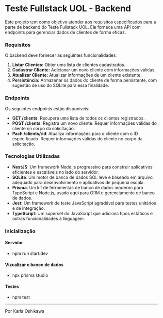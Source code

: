 # Teste Fullstack UOL - Backend

Este projeto tem como objetivo atender aos requisitos especificados para a parte de backend do Teste Fullstack UOL. Ele fornece uma API com endpoints para gerenciar dados de clientes de forma eficaz.

### Requisitos

O backend deve fornecer as seguintes funcionalidades:

1. **Listar Clientes:** Obter uma lista de clientes cadastrados.
2. **Cadastrar Cliente:** Adicionar um novo cliente com informações válidas.
3. **Atualizar Cliente:** Atualizar informações de um cliente existente.
4. **Persistência:** Armazenar os dados do cliente de forma persistente, com sugestão de uso do SQLite para essa finalidade.

### Endpoints

Os seguintes endpoints estão disponíveis:

- **GET /clients**: Recupera uma lista de todos os clientes registrados.
- **POST /clients**: Registra um novo cliente. Requer informações válidas do cliente no corpo da solicitação.
- **Pach /clients/:id**: Atualiza informações para o cliente com o ID especificado. Requer informações válidas do cliente no corpo da solicitação.

### Tecnologias Utilizadas

- **NestJS**: Um framework Node.js progressivo para construir aplicativos eficientes e escaláveis no lado do servidor.
- **SQLite**: Um motor de banco de dados SQL leve e baseado em arquivo, adequado para desenvolvimento e aplicativos de pequena escala.
- **Prisma**: Um kit de ferramentas de banco de dados moderno para TypeScript e Node.js, usado aqui para ORM e gerenciamento de banco de dados.
- **Jest**: Um framework de teste JavaScript agradável para testes unitários e de integração.
- **TypeScript**: Um superset do JavaScript que adiciona tipos estáticos e outras funcionalidades à linguagem.

### Inicialização

#### Servidor
- npm run start:dev

#### Vizualizar o banco de dados
- npx prisma studio

#### Testes
- npm test

---

Por Karla Oshikawa
